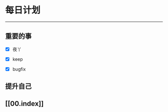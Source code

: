 
# 每日计划
---
## 重要的事

- [x]    夜丫
- [x]   keep
- [x]  bugfix



## 提升自己

  



## [[00.index]]










